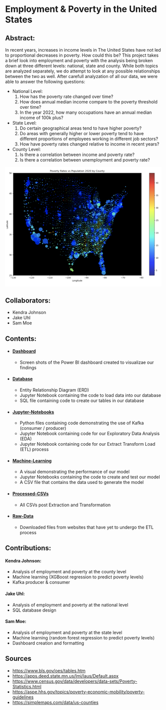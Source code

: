 # Employment & Poverty in the United States

## Abstract:

In recent years, increases in income levels in The United States have not led to proportional decreases in poverty. How could this be? This project takes a brief look into employment and poverty with the analysis being broken down at three different levels: national, state and county. While both topics are analyzed separately, we do attempt to look at any possible relationships between the two as well. After carefull analyzation of all our data, we were able to answer the following questions:

- National Level:
  1. How has the poverty rate changed over time?
  2. How does annual median income compare to the poverty threshold over time?
  3. In the year 2022, how many occupations have an annual median income of 100k plus?
- State Level:
  1. Do certain geographical areas tend to have higher poverty?
  2. Do areas with generally higher or lower poverty tend to have different proportions of employees working in different job sectors?
  3. How have poverty rates changed relative to income in recent years?
- County Level:
  1. Is there a correlation between income and poverty rate?
  2. Is there a correlation between unemployment and poverty rate? 

![Map](https://github.com/sammoe60/data-vikings/blob/main/Documentation/poverty_rates_and_population_us_map.png?raw=true)

## Collaborators:
- Kendra Johnson
- Jake Uhl
- Sam Moe

## Contents:
- #### [Dashboard](./Dashboard)
  - Screen shots of the Power BI dashboard created to visualizae our findings
- #### [Database](./Database)
  - Entity Relationship Diagram (ERD)
  - Jupyter Notebook containing the code to load data into our database
  - SQL file containing code to create our tables in our database
- #### [Jupyter-Notebooks](./Jupyter-Notebooks)
  - Python files containing code demonstrating the use of Kafka (consumer / producer)
  - Jupyter Notebook containing code for our Exploratory Data Analysis (EDA)
  - Jupyter Notebook containing code for our Extract Transform Load (ETL) process 
- #### [Machine-Learning](./Machine-Learning)
  - A visual demonstrating the performance of our model
  - Jupyter Notebooks containing the code to create and test our model
  - A CSV file that contains the data used to generate the model
- #### [Processed-CSVs](./Processed-CSVs)
  - All CSVs post Extraction and Transformation 
- #### [Raw-Data](./Raw-Data)
  - Downloaded files from websites that have yet to undergo the ETL process 

## Contributions:

#### Kendra Johnson:
- Analysis of employment and poverty at the county level
- Machine learning (XGBoost regression to predict poverty levels)
- Kafka producer & consumer

#### Jake Uhl:
- Analysis of employment and poverty at the national level
- SQL database design

#### Sam Moe:
- Analysis of employment and poverty at the state level
- Machine learning (random forest regression to predict poverty levels)
- Dashboard creation and formatting

## Sources
- https://www.bls.gov/oes/tables.htm
- https://apps.deed.state.mn.us/lmi/laus/Default.aspx
- https://www.census.gov/data/developers/data-sets/Poverty-Statistics.html
- https://aspe.hhs.gov/topics/poverty-economic-mobility/poverty-guidelines
- https://simplemaps.com/data/us-counties
